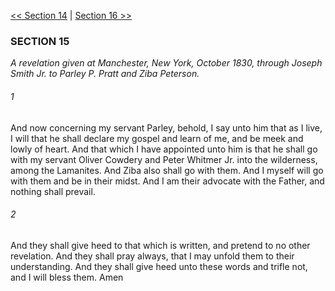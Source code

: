 [<< Section 14](Section%2014)  |  [Section 16 >>](Section%2016)

### SECTION 15

*A revelation given at Manchester, New York, October 1830, through Joseph Smith Jr. to Parley P. Pratt and Ziba Peterson.*

###### 1
And now concerning my servant Parley, behold, I say unto him that as I live, I will that he shall declare my gospel and learn of me, and be meek and lowly of heart. And that which I have appointed unto him is that he shall go with my servant Oliver Cowdery and Peter Whitmer Jr. into the wilderness, among the Lamanites. And Ziba also shall go with them. And I myself will go with them and be in their midst. And I am their advocate with the Father, and nothing shall prevail.

###### 2
And they shall give heed to that which is written, and pretend to no other revelation. And they shall pray always, that I may unfold them to their understanding. And they shall give heed unto these words and trifle not, and I will bless them. Amen